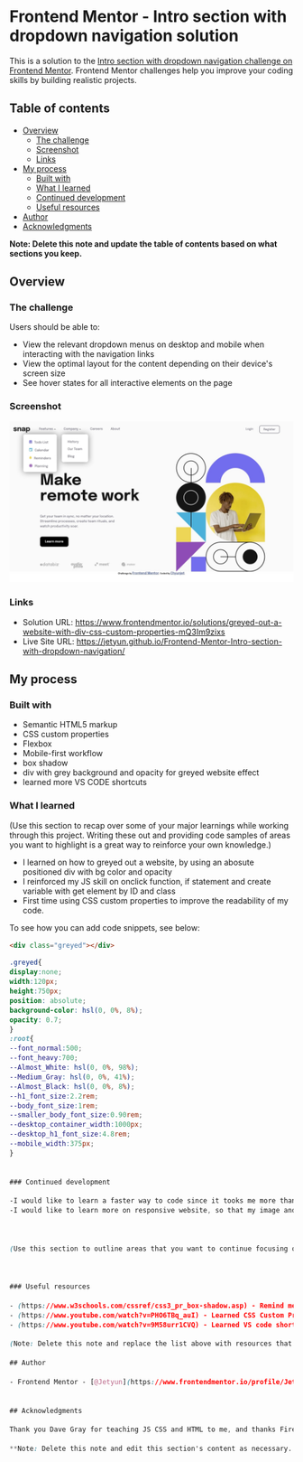 # Frontend Mentor - Intro section with dropdown navigation solution

This is a solution to the [Intro section with dropdown navigation challenge on Frontend Mentor](https://www.frontendmentor.io/challenges/intro-section-with-dropdown-navigation-ryaPetHE5). Frontend Mentor challenges help you improve your coding skills by building realistic projects. 

## Table of contents

- [Overview](#overview)
  - [The challenge](#the-challenge)
  - [Screenshot](#screenshot)
  - [Links](#links)
- [My process](#my-process)
  - [Built with](#built-with)
  - [What I learned](#what-i-learned)
  - [Continued development](#continued-development)
  - [Useful resources](#useful-resources)
- [Author](#author)
- [Acknowledgments](#acknowledgments)

**Note: Delete this note and update the table of contents based on what sections you keep.**

## Overview

### The challenge

Users should be able to:

- View the relevant dropdown menus on desktop and mobile when interacting with the navigation links
- View the optimal layout for the content depending on their device's screen size
- See hover states for all interactive elements on the page

### Screenshot

![](images/completed.jpg)

### Links

- Solution URL: https://www.frontendmentor.io/solutions/greyed-out-a-website-with-div-css-custom-properties-mQ3Im9zixs
- Live Site URL: https://jetyun.github.io/Frontend-Mentor-Intro-section-with-dropdown-navigation/

## My process

### Built with

- Semantic HTML5 markup
- CSS custom properties
- Flexbox
- Mobile-first workflow
- box shadow
- div with grey background and opacity for greyed website effect
- learned more VS CODE shortcuts


### What I learned

(Use this section to recap over some of your major learnings while working through this project. Writing these out and providing code samples of areas you want to highlight is a great way to reinforce your own knowledge.)

- I learned on how to greyed out a website, by using an abosute positioned div with bg color and opacity
- I reinforced my JS skill on onclick function, if statement and create variable with get element by ID and class
- First time using CSS custom properties to improve the readability of my code.



To see how you can add code snippets, see below:

```html
<div class="greyed"></div>
```
```css
.greyed{
display:none;
width:120px;
height:750px;
position: absolute;
background-color: hsl(0, 0%, 8%);
opacity: 0.7;
}
:root{
--font_normal:500;
--font_heavy:700;
--Almost_White: hsl(0, 0%, 98%);
--Medium_Gray: hsl(0, 0%, 41%);
--Almost_Black: hsl(0, 0%, 8%);
--h1_font_size:2.2rem;
--body_font_size:1rem;
--smaller_body_font_size:0.90rem;
--desktop_container_width:1000px;
--desktop_h1_font_size:4.8rem;
--mobile_width:375px;
}


### Continued development

-I would like to learn a faster way to code since it tooks me more than 6 hours to finish this.
-I would like to learn more on responsive website, so that my image and text will be more responsive as the width getting bigger



(Use this section to outline areas that you want to continue focusing on in future projects. These could be concepts you're still not completely comfortable with or techniques you found useful that you want to refine and perfect.)



### Useful resources

- (https://www.w3schools.com/cssref/css3_pr_box-shadow.asp) - Remind me on what to do with box shadow
- (https://www.youtube.com/watch?v=PHO6TBq_auI) - Learned CSS Custom Properties in this video
- (https://www.youtube.com/watch?v=9M58urr1CVQ) - Learned VS code shortcut from here.

(Note: Delete this note and replace the list above with resources that helped you during the challenge. These could come in handy for anyone viewing your solution or for yourself when you look back on this project in the future.)

## Author

- Frontend Mentor - [@Jetyun](https://www.frontendmentor.io/profile/Jetyun)


## Acknowledgments

Thank you Dave Gray for teaching JS CSS and HTML to me, and thanks Fireship and Kevin Powell on more advanced technique on web dev.

**Note: Delete this note and edit this section's content as necessary. If you completed this challenge by yourself, feel free to delete this section entirely.**
